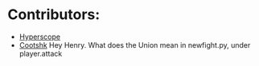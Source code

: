 # Contributors:
* [Hyperscope](https://www.discord.gg/sQCVRBpW)
* [Cootshk](https://www.discord.gg/S5heNDMA)
Hey Henry. What does the Union mean in newfight.py, under player.attack